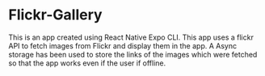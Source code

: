 # Flickr-Gallery
This is an app created using React Native Expo CLI. This app uses a flickr API to fetch images from Flickr and display them in the app. A Async storage has been used to store the links of the images which were fetched so that the app works even if the user if offline.
